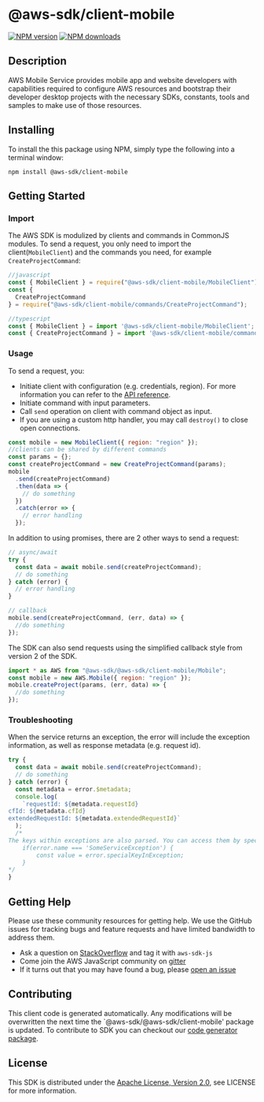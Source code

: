 # @aws-sdk/client-mobile

[![NPM version](https://img.shields.io/npm/v/@aws-sdk/client-mobile/preview.svg)](https://www.npmjs.com/package/@aws-sdk/client-mobile)
[![NPM downloads](https://img.shields.io/npm/dm/@aws-sdk/client-mobile.svg)](https://www.npmjs.com/package/@aws-sdk/client-mobile)

## Description

<p> AWS Mobile Service provides mobile app and website developers with capabilities required to configure AWS resources and bootstrap their developer desktop projects with the necessary SDKs, constants, tools and samples to make use of those resources. </p>

## Installing

To install the this package using NPM, simply type the following into a terminal window:

```
npm install @aws-sdk/client-mobile
```

## Getting Started

### Import

The AWS SDK is modulized by clients and commands in CommonJS modules. To send a request, you only need to import the client(`MobileClient`) and the commands you need, for example `CreateProjectCommand`:

```javascript
//javascript
const { MobileClient } = require("@aws-sdk/client-mobile/MobileClient");
const {
  CreateProjectCommand
} = require("@aws-sdk/client-mobile/commands/CreateProjectCommand");
```

```javascript
//typescript
const { MobileClient } = import '@aws-sdk/client-mobile/MobileClient';
const { CreateProjectCommand } = import '@aws-sdk/client-mobile/commands/CreateProjectCommand';
```

### Usage

To send a request, you:

- Initiate client with configuration (e.g. credentials, region). For more information you can refer to the [API reference][].
- Initiate command with input parameters.
- Call `send` operation on client with command object as input.
- If you are using a custom http handler, you may call `destroy()` to close open connections.

```javascript
const mobile = new MobileClient({ region: "region" });
//clients can be shared by different commands
const params = {};
const createProjectCommand = new CreateProjectCommand(params);
mobile
  .send(createProjectCommand)
  .then(data => {
    // do something
  })
  .catch(error => {
    // error handling
  });
```

In addition to using promises, there are 2 other ways to send a request:

```javascript
// async/await
try {
  const data = await mobile.send(createProjectCommand);
  // do something
} catch (error) {
  // error handling
}
```

```javascript
// callback
mobile.send(createProjectCommand, (err, data) => {
  //do something
});
```

The SDK can also send requests using the simplified callback style from version 2 of the SDK.

```javascript
import * as AWS from "@aws-sdk/@aws-sdk/client-mobile/Mobile";
const mobile = new AWS.Mobile({ region: "region" });
mobile.createProject(params, (err, data) => {
  //do something
});
```

### Troubleshooting

When the service returns an exception, the error will include the exception information, as well as response metadata (e.g. request id).

```javascript
try {
  const data = await mobile.send(createProjectCommand);
  // do something
} catch (error) {
  const metadata = error.$metadata;
  console.log(
    `requestId: ${metadata.requestId}
cfId: ${metadata.cfId}
extendedRequestId: ${metadata.extendedRequestId}`
  );
  /*
The keys within exceptions are also parsed. You can access them by specifying exception names:
    if(error.name === 'SomeServiceException') {
        const value = error.specialKeyInException;
    }
*/
}
```

## Getting Help

Please use these community resources for getting help. We use the GitHub issues for tracking bugs and feature requests and have limited bandwidth to address them.

- Ask a question on [StackOverflow](https://stackoverflow.com/questions/tagged/aws-sdk-js) and tag it with `aws-sdk-js`
- Come join the AWS JavaScript community on [gitter](https://gitter.im/aws/aws-sdk-js-v3)
- If it turns out that you may have found a bug, please [open an issue](https://github.com/aws/aws-sdk-js-v3/issues)

## Contributing

This client code is generated automatically. Any modifications will be overwritten the next time the `@aws-sdk/@aws-sdk/client-mobile' package is updated. To contribute to SDK you can checkout our [code generator package][].

## License

This SDK is distributed under the
[Apache License, Version 2.0](http://www.apache.org/licenses/LICENSE-2.0),
see LICENSE for more information.

[code generator package]: https://github.com/aws/aws-sdk-js-v3/tree/master/packages/service-types-generator
[api reference]: https://docs.aws.amazon.com/AWSJavaScriptSDK/latest/
